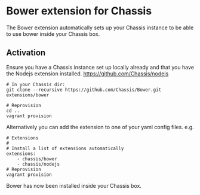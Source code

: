 # Bower extension for Chassis
The Bower extension automatically sets up your Chassis instance to be able to use bower inside your Chassis box.

## Activation
Ensure you have a Chassis instance set up locally already and that you have the Nodejs extension installed. https://github.com/Chassis/nodejs

```
# In your Chassis dir:
git clone --recursive https://github.com/Chassis/Bower.git extensions/bower

# Reprovision
cd ..
vagrant provision
```

Alternatively you can add the extension to one of your yaml config files. e.g.
```
# Extensions
#
# Install a list of extensions automatically
extensions:
    - chassis/bower
    - chassis/nodejs
# Reprovision
vagrant provision
```

Bower has now been installed inside your Chassis box.
